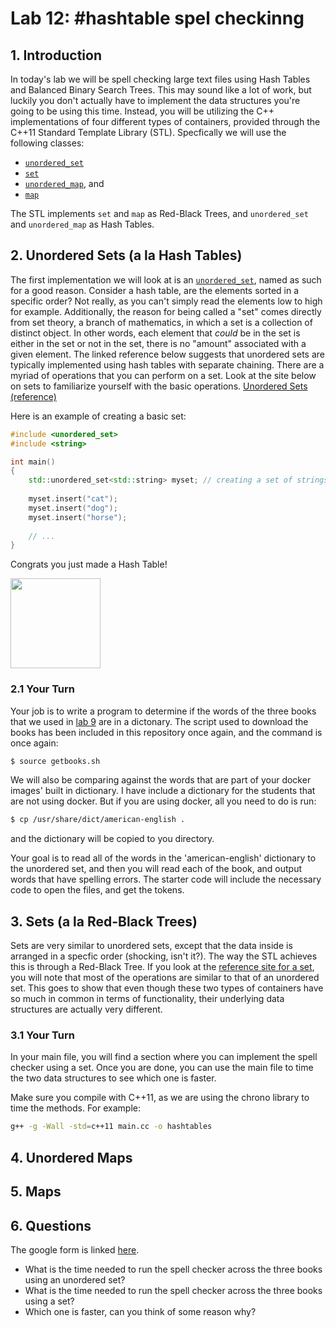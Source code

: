 # Lab 12: #hashtable spel checkinng

## 1. Introduction
In today's lab we will be spell checking large text files using Hash Tables and Balanced Binary Search Trees. This may sound like a lot of work, but luckily you don't actually have to implement the data structures you're going to be using this time. Instead, you will be utilizing the C++ implementations of four different types of containers, provided through the C++11 Standard Template Library (STL). Specfically we will use the following classes:

+ [`unordered_set`](http://en.cppreference.com/w/cpp/container/unordered_set)
+ [`set`](http://en.cppreference.com/w/cpp/container/set)
+ [`unordered_map`](http://en.cppreference.com/w/cpp/container/unordered_map), and
+ [`map`](http://en.cppreference.com/w/cpp/container/map)

The STL implements `set` and `map` as Red-Black Trees, and `unordered_set` and `unordered_map` as Hash Tables.

## 2. Unordered Sets (a la Hash Tables)

The first implementation we will look at is an [`unordered_set`](http://en.cppreference.com/w/cpp/container/unordered_set), named as such for a good reason. Consider a hash table, are the elements sorted in a specific order? Not really, as you can't simply read the elements low to high for example. Additionally, the reason for being called a "set" comes directly from set theory, a branch of mathematics, in which a set is a collection of distinct object. In other words, each element that *could* be in the set is either in the set or not in the set, there is no "amount" associated with a given element. The linked reference below suggests that unordered sets are typically implemented using hash tables with separate chaining. There are a myriad of operations that you can perform on a set. Look at the site below on sets to familiarize yourself with the basic operations. [Unordered Sets (reference)](http://en.cppreference.com/w/cpp/container/unordered_set)

Here is an example of creating a basic set:

```C++
#include <unordered_set>
#include <string>

int main()
{
	std::unordered_set<std::string> myset; // creating a set of strings
	
	myset.insert("cat");
	myset.insert("dog");
	myset.insert("horse");
	
	// ...
}

```

Congrats you just made a Hash Table!
<p><img src="http://www.staples-3p.com/s7/is/image/Staples/s0105150_sc7?$splssku$" width="144"></p>

### 2.1 Your Turn
Your job is to write a program to determine if the words of the three books that we used in [lab 9](https://github.com/URI-CSC/csc-212-f17/tree/master/lab-09) are in a dictonary. The script used to download the books has been included in this repository once again, and the command is once again:

```bash
$ source getbooks.sh
```

We will also be comparing against the words that are part of your docker images' built in dictionary. I have include a dictionary for the students that are not using docker. But if you are using docker, all you need to do is run:

```bash
$ cp /usr/share/dict/american-english .
```

and the dictionary will be copied to you directory. 

Your goal is to read all of the words in the 'american-english' dictionary to the unordered set, and then you will read each of the book, and output words that have spelling errors. The starter code will include the necessary code to open the files, and get the tokens.

## 3. Sets (a la Red-Black Trees)

Sets are very similar to unordered sets, except that the data inside is arranged in a specfic order (shocking, isn't it?). The way the STL achieves this is through a Red-Black Tree. If you look at the [reference site for a set](http://en.cppreference.com/w/cpp/container/set), you will note that most of the operations are similar to that of an unordered set. This goes to show that even though these two types of containers have so much in common in terms of functionality, their underlying data structures are actually very different.

### 3.1 Your Turn

In your main file, you will find a section where you can implement the spell checker using a set. Once you are done, you can use the main file to time the two data structures to see which one is faster.

Make sure you compile with C++11, as we are using the chrono library to time the methods. For example:

```bash
g++ -g -Wall -std=c++11 main.cc -o hashtables
```

## 4. Unordered Maps



## 5. Maps



## 6. Questions

The google form is linked [here](https://docs.google.com/forms/d/e/1FAIpQLSdCnVWK7FqA3pbFfQaxuawVdiGuEUW9E2dWSw7S3Oja9p921A/viewform?usp=sf_link).

* What is the time needed to run the spell checker across the three books using an unordered set?
* What is the time needed to run the spell checker across the three books using a set?
* Which one is faster, can you think of some reason why?
